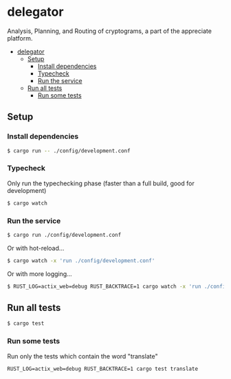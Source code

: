 delegator
===

Analysis, Planning, and Routing of cryptograms, a part of the appreciate platform.

- [delegator](#delegator)
  - [Setup](#setup)
    - [Install dependencies](#install-dependencies)
    - [Typecheck](#typecheck)
    - [Run the service](#run-the-service)
  - [Run all tests](#run-tests)
    - [Run some tests](#run-some-tests)

## Setup

### Install dependencies

```bash
$ cargo run -- ./config/development.conf
```

### Typecheck

Only run the typechecking phase (faster than a full build, good for development)

```bash
$ cargo watch
```

### Run the service

```bash
$ cargo run ./config/development.conf
```

Or with hot-reload...

```bash
$ cargo watch -x 'run ./config/development.conf'
```

Or with more logging...

```bash
$ RUST_LOG=actix_web=debug RUST_BACKTRACE=1 cargo watch -x 'run ./config/development.conf'
```

## Run all tests

```bash
$ cargo test
```

### Run some tests

Run only the tests which contain the word "translate"
```
RUST_LOG=actix_web=debug RUST_BACKTRACE=1 cargo test translate
```
